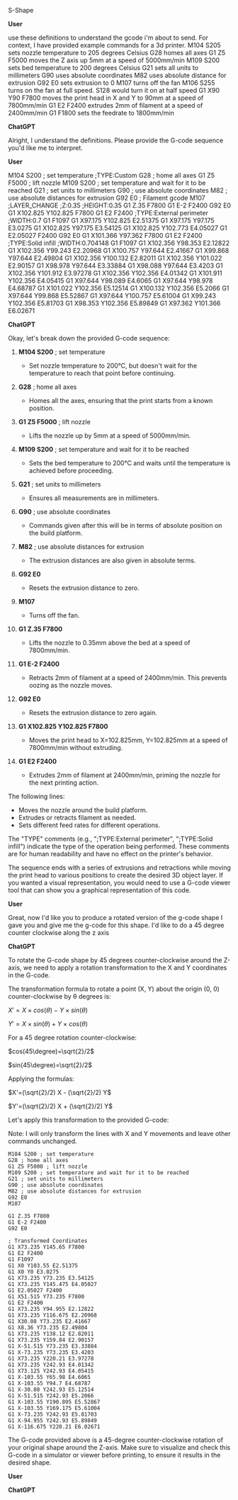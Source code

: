 S-Shape

**User**

use these definitions to understand the gcode i'm about to send. For context, I have provided example commands for a 3d printer.
M104 S205 sets nozzle temperature to 205 degrees Celsius
G28 homes all axes
G1 Z5 F5000 moves the Z axis up 5mm at a speed of 5000mm/min
M109 S200 sets bed temperature to 200 degrees Celsius
G21 sets all units to millimeters
G90 uses absolute coordinates
M82 uses absolute distance for extrusion
G92 E0 sets extrusion to 0
M107 turns off the fan
M106 S255 turns on the fan at full speed. S128 would turn it on at half speed
G1 X90 Y90 F7800 moves the print head in X and Y to 90mm at a speed of 7800mm/min
G1 E2 F2400 extrudes 2mm of filament at a speed of 2400mm/min
G1 F1800 sets the feedrate to 1800mm/min

**ChatGPT**

Alright, I understand the definitions. Please provide the G-code sequence you'd like me to interpret.

**User**

M104 S200 ; set temperature
;TYPE:Custom
G28 ; home all axes
G1 Z5 F5000 ; lift nozzle
M109 S200 ; set temperature and wait for it to be reached
G21 ; set units to millimeters
G90 ; use absolute coordinates
M82 ; use absolute distances for extrusion
G92 E0
; Filament gcode
M107
;LAYER_CHANGE
;Z:0.35
;HEIGHT:0.35
G1 Z.35 F7800
G1 E-2 F2400
G92 E0
G1 X102.825 Y102.825 F7800
G1 E2 F2400
;TYPE:External perimeter
;WIDTH:0.7
G1 F1097
G1 X97.175 Y102.825 E2.51375
G1 X97.175 Y97.175 E3.0275
G1 X102.825 Y97.175 E3.54125
G1 X102.825 Y102.773 E4.05027
G1 E2.05027 F2400
G92 E0
G1 X101.366 Y97.362 F7800
G1 E2 F2400
;TYPE:Solid infill
;WIDTH:0.704148
G1 F1097
G1 X102.356 Y98.353 E2.12822
G1 X102.356 Y99.243 E2.20968
G1 X100.757 Y97.644 E2.41667
G1 X99.868 Y97.644 E2.49804
G1 X102.356 Y100.132 E2.82011
G1 X102.356 Y101.022 E2.90157
G1 X98.978 Y97.644 E3.33884
G1 X98.088 Y97.644 E3.4203
G1 X102.356 Y101.912 E3.97278
G1 X102.356 Y102.356 E4.01342
G1 X101.911 Y102.356 E4.05415
G1 X97.644 Y98.089 E4.6065
G1 X97.644 Y98.978 E4.68787
G1 X101.022 Y102.356 E5.12514
G1 X100.132 Y102.356 E5.2066
G1 X97.644 Y99.868 E5.52867
G1 X97.644 Y100.757 E5.61004
G1 X99.243 Y102.356 E5.81703
G1 X98.353 Y102.356 E5.89849
G1 X97.362 Y101.366 E6.02671

**ChatGPT**

Okay, let's break down the provided G-code sequence:


1. **M104 S200** ; set temperature

    - Set nozzle temperature to 200°C, but doesn't wait for the temperature to reach that point before continuing.

2. **G28** ; home all axes

    - Homes all the axes, ensuring that the print starts from a known position.

3. **G1 Z5 F5000** ; lift nozzle

    - Lifts the nozzle up by 5mm at a speed of 5000mm/min.

4. **M109 S200** ; set temperature and wait for it to be reached

    - Sets the bed temperature to 200°C and waits until the temperature is achieved before proceeding.

5. **G21** ; set units to millimeters

    - Ensures all measurements are in millimeters.

6. **G90** ; use absolute coordinates

    - Commands given after this will be in terms of absolute position on the build platform.

7. **M82** ; use absolute distances for extrusion

    - The extrusion distances are also given in absolute terms.

8. **G92 E0**

    - Resets the extrusion distance to zero.

9. **M107**

    - Turns off the fan.

10. **G1 Z.35 F7800**

    - Lifts the nozzle to 0.35mm above the bed at a speed of 7800mm/min.

11. **G1 E-2 F2400**

    - Retracts 2mm of filament at a speed of 2400mm/min. This prevents oozing as the nozzle moves.

12. **G92 E0**

    - Resets the extrusion distance to zero again.

13. **G1 X102.825 Y102.825 F7800**

    - Moves the print head to X=102.825mm, Y=102.825mm at a speed of 7800mm/min without extruding.

14. **G1 E2 F2400**

    - Extrudes 2mm of filament at 2400mm/min, priming the nozzle for the next printing action.

The following lines:

- Moves the nozzle around the build platform.
- Extrudes or retracts filament as needed.
- Sets different feed rates for different operations.

The "TYPE" comments (e.g., ";TYPE:External perimeter", ";TYPE:Solid infill") indicate the type of the operation being performed. These comments are for human readability and have no effect on the printer's behavior.

The sequence ends with a series of extrusions and retractions while moving the print head to various positions to create the desired 3D object layer. If you wanted a visual representation, you would need to use a G-code viewer tool that can show you a graphical representation of this code.

**User**

Great, now I'd like you to produce a rotated version of the g-code shape I gave you and give me the g-code for this shape. I'd like to do a 45 degree counter clockwise along the z axis

**ChatGPT**

To rotate the G-code shape by 45 degrees counter-clockwise around the Z-axis, we need to apply a rotation transformation to the X and Y coordinates in the G-code.

The transformation formula to rotate a point (X, Y) about the origin (0, 0) counter-clockwise by θ degrees is:

$X'=X \times cos(\theta) - Y \times sin(\theta)$

$Y'=X \times sin(\theta) + Y \times cos(\theta)$


For a 45 degree rotation counter-clockwise:

$cos(45\degree)=\sqrt{2}/2$

$sin(45\degree)=\sqrt{2}/2$

Applying the formulas:

$X'=(\sqrt{2}/2) X - (\sqrt{2}/2) Y$

$Y'=(\sqrt{2}/2) X + (\sqrt{2}/2) Y$


Let's apply this transformation to the provided G-code:

Note: I will only transform the lines with X and Y movements and leave other commands unchanged.

```
M104 S200 ; set temperature
G28 ; home all axes
G1 Z5 F5000 ; lift nozzle
M109 S200 ; set temperature and wait for it to be reached
G21 ; set units to millimeters
G90 ; use absolute coordinates
M82 ; use absolute distances for extrusion
G92 E0
M107

G1 Z.35 F7800
G1 E-2 F2400
G92 E0

; Transformed Coordinates
G1 X73.235 Y145.65 F7800
G1 E2 F2400
G1 F1097
G1 X0 Y103.55 E2.51375
G1 X0 Y0 E3.0275
G1 X73.235 Y73.235 E3.54125
G1 X73.235 Y145.475 E4.05027
G1 E2.05027 F2400
G1 X51.515 Y73.235 F7800
G1 E2 F2400
G1 X73.235 Y94.955 E2.12822
G1 X73.235 Y116.675 E2.20968
G1 X30.08 Y73.235 E2.41667
G1 X8.36 Y73.235 E2.49804
G1 X73.235 Y138.12 E2.82011
G1 X73.235 Y159.84 E2.90157
G1 X-51.515 Y73.235 E3.33884
G1 X-73.235 Y73.235 E3.4203
G1 X73.235 Y220.21 E3.97278
G1 X73.235 Y242.93 E4.01342
G1 X73.125 Y242.93 E4.05415
G1 X-103.55 Y65.98 E4.6065
G1 X-103.55 Y94.7 E4.68787
G1 X-30.08 Y242.93 E5.12514
G1 X-51.515 Y242.93 E5.2066
G1 X-103.55 Y190.895 E5.52867
G1 X-103.55 Y169.175 E5.61004
G1 X-73.235 Y242.93 E5.81703
G1 X-94.955 Y242.93 E5.89849
G1 X-116.675 Y220.21 E6.02671
```
The G-code provided above is a 45-degree counter-clockwise rotation of your original shape around the Z-axis. Make sure to visualize and check this G-code in a simulator or viewer before printing, to ensure it results in the desired shape.



**User**



**ChatGPT**

